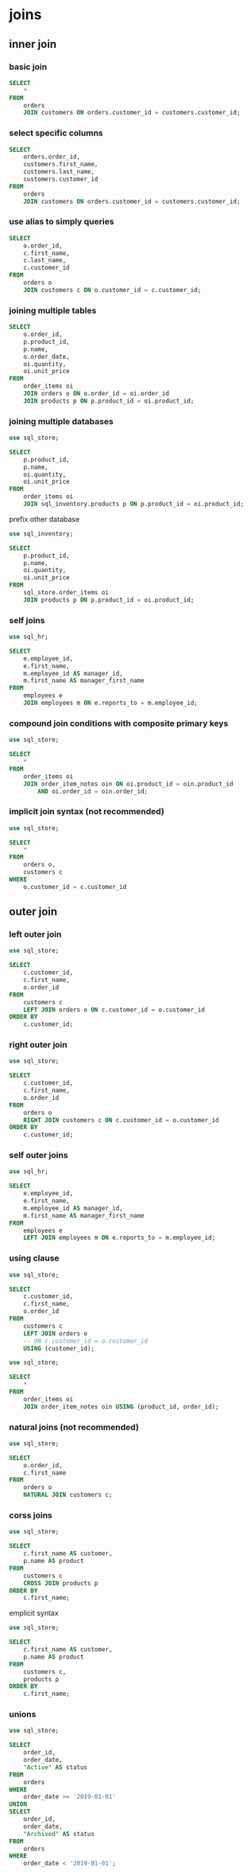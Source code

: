 # joins

## inner join

### basic join

```sql
SELECT
	*
FROM
	orders
	JOIN customers ON orders.customer_id = customers.customer_id;
```

### select specific columns

```sql
SELECT
	orders.order_id,
	customers.first_name,
	customers.last_name,
	customers.customer_id
FROM
	orders
	JOIN customers ON orders.customer_id = customers.customer_id;
```

### use alias to simply queries

```sql
SELECT
	o.order_id,
	c.first_name,
	c.last_name,
	c.customer_id
FROM
	orders o
	JOIN customers c ON o.customer_id = c.customer_id;
```

### joining multiple tables

```sql
SELECT
	o.order_id,
	p.product_id,
	p.name,
	o.order_date,
	oi.quantity,
	oi.unit_price
FROM
	order_items oi
	JOIN orders o ON o.order_id = oi.order_id
	JOIN products p ON p.product_id = oi.product_id;
```

### joining multiple databases

```sql
use sql_store;

SELECT
	p.product_id,
	p.name,
	oi.quantity,
	oi.unit_price
FROM
	order_items oi
	JOIN sql_inventory.products p ON p.product_id = oi.product_id;
```

prefix other database

```sql
use sql_inventory;

SELECT
	p.product_id,
	p.name,
	oi.quantity,
	oi.unit_price
FROM
	sql_store.order_items oi
	JOIN products p ON p.product_id = oi.product_id;
```

### self joins

```sql
use sql_hr;

SELECT
	e.employee_id,
	e.first_name,
	m.employee_id AS manager_id,
	m.first_name AS manager_first_name
FROM
	employees e
	JOIN employees m ON e.reports_to = m.employee_id;
```

### compound join conditions with composite primary keys

```sql
use sql_store;

SELECT
	*
FROM
	order_items oi
	JOIN order_item_notes oin ON oi.product_id = oin.product_id
		AND oi.order_id = oin.order_id;
```

### implicit join syntax (not recommended)

```sql
use sql_store;

SELECT
	*
FROM
	orders o,
	customers c
WHERE
	o.customer_id = c.customer_id
```

## outer join

### left outer join

```sql
use sql_store;

SELECT
	c.customer_id,
	c.first_name,
	o.order_id
FROM
	customers c
	LEFT JOIN orders o ON c.customer_id = o.customer_id
ORDER BY
	c.customer_id;
```

### right outer join

```sql
use sql_store;

SELECT
	c.customer_id,
	c.first_name,
	o.order_id
FROM
	orders o
	RIGHT JOIN customers c ON c.customer_id = o.customer_id
ORDER BY
	c.customer_id;
```

### self outer joins

```sql
use sql_hr;

SELECT
	e.employee_id,
	e.first_name,
	m.employee_id AS manager_id,
	m.first_name AS manager_first_name
FROM
	employees e
	LEFT JOIN employees m ON e.reports_to = m.employee_id;
```

### using clause

```sql
use sql_store;

SELECT
	c.customer_id,
	c.first_name,
	o.order_id
FROM
	customers c
	LEFT JOIN orders o
	-- ON c.customer_id = o.customer_id
	USING (customer_id);
```

```sql
use sql_store;

SELECT
	*
FROM
	order_items oi
	JOIN order_item_notes oin USING (product_id, order_id);
```

### natural joins (not recommended)

```sql
use sql_store;

SELECT
	o.order_id,
	c.first_name
FROM
	orders o
	NATURAL JOIN customers c;
```

### corss joins

```sql
use sql_store;

SELECT
	c.first_name AS customer,
	p.name AS product
FROM
	customers c
	CROSS JOIN products p
ORDER BY
	c.first_name;
```

emplicit syntax

```sql
use sql_store;

SELECT
	c.first_name AS customer,
	p.name AS product
FROM
	customers c,
	products p
ORDER BY
	c.first_name;
```

### unions

```sql
use sql_store;

SELECT
	order_id,
	order_date,
	"Active" AS status
FROM
	orders
WHERE
	order_date >= '2019-01-01'
UNION
SELECT
	order_id,
	order_date,
	"Archived" AS status
FROM
	orders
WHERE
	order_date < '2019-01-01';
```
